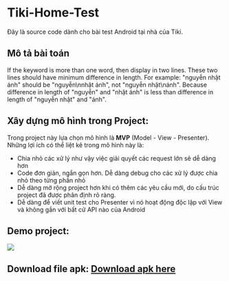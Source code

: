 # Tiki-Home-Test
Đây là source code dành cho bài test Android tại nhà của Tiki.

## Mô tả bài toán
If the keyword is more than one word, then display in two lines. These two lines should have minimum difference in length. 
For example: "nguyễn nhật ánh" should be "nguyễn\nnhật ánh", not "nguyễn nhật\nánh". Because difference in length of "nguyễn" and "nhật ánh" is less than difference in length of "nguyễn nhật" and "ánh".

## Xây dựng mô hình trong Project:
Trong project này lựa chọn mô hình là **MVP** (Model - View - Presenter). 
Những lợi ích có thể liệt kê trong mô hình này là:
  * Chia nhỏ các xử lý như vậy việc giải quyết các request lớn sẽ dễ dàng hơn
  * Code đơn giản, ngắn gọn hơn. Dễ dàng debug cho các xử lý được chia nhỏ theo từng phần nhỏ
  * Dễ dàng mở rộng project hơn khi có thêm các yêu cầu mới, do cấu trúc project đã được phân định rõ ràng.
  * Dễ dàng để viết unit test cho Presenter vì nó hoạt động độc lập với View và không gắn với bất cứ API nào của Android

## Demo project: 
![](https://github.com/trungnghi4/Tiki-Home-Test/blob/master/Demo/demo_tiki_home_test.gif)

## Download file apk: [Download apk here](https://github.com/trungnghi4/Tiki-Home-Test/blob/master/Demo/demo_tiki_home_test.apk)
